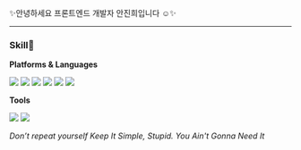 

<p>✨안녕하세요 프론트엔드 개발자 안진희입니다 ☺️✨</p>

<hr/>

<h3>Skill💪</h3>


<p><b>Platforms & Languages</b></p>

<img src="https://img.shields.io/badge/React-61DAFB?style=flat-square&logo=React&logoColor=black" style="display:inline-block"/> <img src="https://img.shields.io/badge/Redux-764ABC?style=flat-square&amp;logo=Redux&amp;logoColor=white" style="display:inline-block"> <img src="https://img.shields.io/badge/HTML5-e74c3c?style=flat-square&amp;logo=HTML5&amp;logoColor=white" style="display:inline-block"> <img src="https://img.shields.io/badge/CSS3-0A84FF?style=flat-square&amp;logo=CSS3&amp;logoColor=white" style="display:inline-block"> <img src="https://img.shields.io/badge/SCSS-fd79a8?style=flat-square&amp;logo=Sass&amp;logoColor=white" style="display:inline-block"> <img src="https://img.shields.io/badge/styled%2Dcomponents-DB7093?style=flat-square&amp;logo=styled%2Dcomponents&amp;logoColor=white" style="display:inline-block">



<p><b>Tools</b></p>

<img src="https://img.shields.io/badge/Firebase-FFCA28?style=flat-square&logo=Firebase&logoColor=black" style="display:inline-block"/> <img src="https://img.shields.io/badge/GitHub-181717?style=flat-square&logo=GitHub&logoColor=white" style="display:inline-block"/>


<p><i>Don’t repeat yourself Keep It Simple, Stupid. You Ain't Gonna Need It</i></p>





